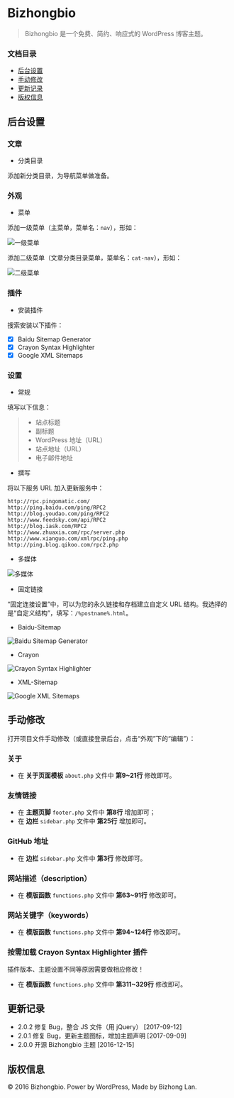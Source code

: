 # Bizhongbio

> Bizhongbio 是一个免费、简约、响应式的 WordPress 博客主题。

### 文档目录

- [后台设置](#后台设置)
- [手动修改](#手动修改)
- [更新记录](#更新记录)
- [版权信息](#版权信息)

## 后台设置

### 文章

- 分类目录

添加新分类目录，为导航菜单做准备。

### 外观

- 菜单

添加一级菜单（主菜单，菜单名：`nav`），形如：

![一级菜单][1]

添加二级菜单（文章分类目录菜单，菜单名：`cat-nav`），形如：

![二级菜单][2]

### 插件

- 安装插件

搜索安装以下插件：

- [x] Baidu Sitemap Generator
- [x] Crayon Syntax Highlighter
- [x] Google XML Sitemaps

### 设置

- 常规

填写以下信息：

> * 站点标题
> * 副标题
> * WordPress 地址（URL）
> * 站点地址（URL）
> * 电子邮件地址

- 撰写

将以下服务 URL 加入更新服务中：

```
http://rpc.pingomatic.com/
http://ping.baidu.com/ping/RPC2
http://blog.youdao.com/ping/RPC2
http://www.feedsky.com/api/RPC2
http://blog.iask.com/RPC2
http://www.zhuaxia.com/rpc/server.php
http://www.xianguo.com/xmlrpc/ping.php
http://ping.blog.qikoo.com/rpc2.php
```
- 多媒体

![多媒体][3]

- 固定链接

“固定连接设置”中，可以为您的永久链接和存档建立自定义 URL 结构。我选择的是“自定义结构”，填写：`/%postname%.html`。

- Baidu-Sitemap

![Baidu Sitemap Generator][4]

- Crayon

![Crayon Syntax Highlighter][5]

- XML-Sitemap

![Google XML Sitemaps][6]

## 手动修改

打开项目文件手动修改（或直接登录后台，点击“外观”下的“编辑”）：

### 关于

- 在 **关于页面模板** `about.php` 文件中 **第9~21行** 修改即可。

### 友情链接

- 在 **主题页脚** `footer.php` 文件中 **第8行** 增加即可；
- 在 **边栏** `sidebar.php` 文件中 **第25行** 增加即可。

### GitHub 地址

- 在 **边栏** `sidebar.php` 文件中 **第3行** 修改即可。

### 网站描述（description）

- 在 **模版函数** `functions.php` 文件中 **第63~91行** 修改即可。

### 网站关键字（keywords）

- 在 **模版函数** `functions.php` 文件中 **第94~124行** 修改即可。

### 按需加载 Crayon Syntax Highlighter 插件

插件版本、主题设置不同等原因需要做相应修改！

- 在 **模版函数** `functions.php` 文件中 **第311~329行** 修改即可。

## 更新记录

- 2.0.2 修复 Bug，整合 JS 文件（用 jQuery） [2017-09-12]
- 2.0.1 修复 Bug，更新主题图标，增加主题声明 [2017-09-09]
- 2.0.0 开源 Bizhongbio 主题 [2016-12-15]

## 版权信息

© 2016 Bizhongbio. Power by WordPress, Made by Bizhong Lan.

  [1]: https://github.com/bizhongbio/resources/blob/master/images/bizhongbio/nav-menus-nav.png
  [2]: https://github.com/bizhongbio/resources/blob/master/images/bizhongbio/nav-menus-cat-nav.png
  [3]: https://github.com/bizhongbio/resources/blob/master/images/bizhongbio/options-media.png
  [4]: https://github.com/bizhongbio/resources/blob/master/images/bizhongbio/baidu-sitemap.png
  [5]: https://github.com/bizhongbio/resources/blob/master/images/bizhongbio/crayon-syntax-highlighter.png
  [6]: https://github.com/bizhongbio/resources/blob/master/images/bizhongbio/google-xml-sitemaps.png
